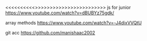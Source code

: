 <!-- java-script-basics -->
<<<<<<<<<<<Reference videos>>>>>>>>>>>>>>>>>>>>>>>>>
js for junior 
https://www.youtube.com/watch?v=dBUBYz75gdk/ 

array methods
 https://www.youtube.com/watch?v=-J4dixVVQtU 

git acc
 https://github.com/manishaac2002